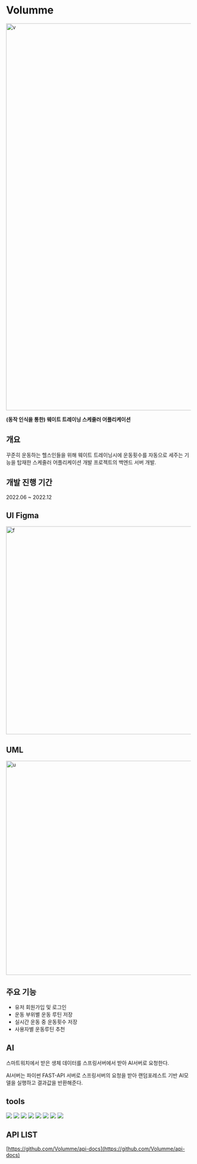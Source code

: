 # Volumme
<img width="1055" alt="v" src="https://github.com/Volumme/Server-Spring/assets/77261304/3a032c05-d092-46d9-a5c2-d7d92cdb7f15">


**(동작 인식을 통한) 웨이트 트레이닝 스케줄러 어플리케이션**

## 개요

꾸준히 운동하는 헬스인들을 위해 웨이트 트레이닝시에 운동횟수를 자동으로 세주는 기능을 탑재한 스케줄러 어플리케이션 개발 프로젝트의 백엔드 서버 개발.

## 개발 진행 기간

2022.06 ~ 2022.12

## UI Figma

<img width="567" alt="f" src="https://github.com/Volumme/Server-Spring/assets/77261304/c1cf1e13-e7b4-4940-b151-1a47438fd9ff">


## UML

<img width="584" alt="u" src="https://github.com/Volumme/Server-Spring/assets/77261304/b0369c4d-a5a9-4f98-98c5-ef900c205cb5">

## 주요 기능
- 유저 회원가입 및 로그인
- 운동 부위별 운동 루틴 저장
- 실시간 운동 중 운동횟수 저장
- 사용자별 운동루틴 추천


## AI

스마트워치에서 받은 생체 데이터를 스프링서버에서 받아 AI서버로 요청한다.

AI서버는 파이썬 FAST-API 서버로 스프링서버의 요청을 받아 랜덤포레스트 기반 AI모델을 실행하고 결과값을 반환해준다.

## tools

<img src="https://img.shields.io/badge/Spring Boot-6DB33F?style=for-the-badge&logo=Spring Boot&logoColor=white"> <img src="https://img.shields.io/badge/Spring Security-6DB33F?style=for-the-badge&logo=Spring Security&logoColor=white"> <img src="https://img.shields.io/badge/Amazon EC2-FF9900?style=for-the-badge&logo=Amazon EC2&logoColor=white"> <img src="https://img.shields.io/badge/Amazon S3-569A31?style=for-the-badge&logo=Amazon S3&logoColor=white">
<img src="https://img.shields.io/badge/FastAPI-009688?style=for-the-badge&logo=FastAPI&logoColor=white"> <img src="https://img.shields.io/badge/GitHub-181717?style=for-the-badge&logo=GitHub&logoColor=white"> <img src="https://img.shields.io/badge/MySQL-4479A1?style=for-the-badge&logo=MySQL&logoColor=white"> <img src="https://img.shields.io/badge/jsonwebtokens-000000?style=for-the-badge&logo=jsonwebtokens&logoColor=white">


## API LIST

[https://github.com/Volumme/api-docs](https://github.com/Volumme/api-docs)
